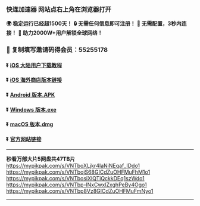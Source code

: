 ### 快连加速器 网站点右上角在浏览器打开
**:earth_africa: 稳定运行已经超1500天！**
**:lock: 无需任何信息即可注册！**
**:rocket: 无需配置，3秒内连接！**
**:man: 助力2000W+用户解锁全球网络！**
### **:gift: 复制填写邀请码得会员：55255178**
#### :arrow_double_down: [iOS 大陆用户下载教程](https://appshare.onelink.me/7uiT/1c9f9287)
#### :arrow_double_down: [iOS 海外商店版本链接](https://appshare.onelink.me/7uiT/33e7470c)
#### :arrow_double_down: [Android 版本.APK](https://appshare.onelink.me/7uiT/fa80bb40)
#### :arrow_double_down: [Windows 版本.exe](https://appshare.onelink.me/7uiT/cd934bda)
#### :arrow_double_down: [macOS 版本.dmg](https://appshare.onelink.me/7uiT/1ed3d477)
#### :arrow_double_down: [官方网站链接](https://appshare.onelink.me/7uiT/a60e7e13)

--------------------------------------------------------------------------------

**秒看万部大片5网盘共47TB片**
https://mypikpak.com/s/VNTboXLjkr4IaNiNEqaf_IDdo1
https://mypikpak.com/s/VNTbojS68GICdZuOHFMuFhM1o1
https://mypikpak.com/s/VNTbosiXlQTiQckkDEq1szWdo1
https://mypikpak.com/s/VNTbp-lNxCwxlZxghPeBy4Ogo1
https://mypikpak.com/s/VNTbp8Vz8GICdZuOHFMuFmNyo1


--------------------------------------------------------------------------------


